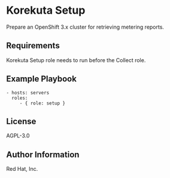 Korekuta Setup
=========

Prepare an OpenShift 3.x cluster for retrieving metering reports.

Requirements
------------

Korekuta Setup role needs to run before the Collect role.

Example Playbook
----------------

    - hosts: servers
      roles:
         - { role: setup }

License
-------

AGPL-3.0

Author Information
------------------

Red Hat, Inc.
